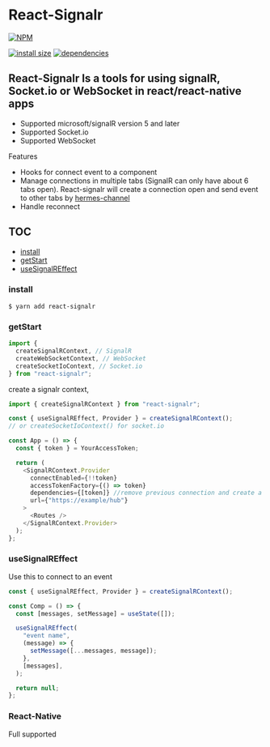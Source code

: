 # React-Signalr

[![NPM](https://nodei.co/npm/react-signalr.png)](https://nodei.co/npm/react-signalr/)

[![install size](https://packagephobia.now.sh/badge?p=react-signalr)](https://packagephobia.now.sh/result?p=react-signalr) [![dependencies](https://david-dm.org/hosseinmd/react-signalr.svg)](https://david-dm.org/hosseinmd/react-signalr.svg)

## React-Signalr Is a tools for using signalR, Socket.io or WebSocket in react/react-native apps

- Supported microsoft/signalR version 5 and later
- Supported Socket.io
- Supported WebSocket

Features

- Hooks for connect event to a component
- Manage connections in multiple tabs (SignalR can only have about 6 tabs open). React-signalr will create a connection open and send event to other tabs by [hermes-channel](https://github.com/hosseinmd/hermes)
- Handle reconnect

## TOC

- [install](#install)
- [getStart](#getStart)
- [useSignalREffect](#useSignalREffect)

### install

`$ yarn add react-signalr`

### getStart

```js
import {
  createSignalRContext, // SignalR
  createWebSocketContext, // WebSocket
  createSocketIoContext, // Socket.io
} from "react-signalr";
```

create a signalr context,

```js
import { createSignalRContext } from "react-signalr";

const { useSignalREffect, Provider } = createSignalRContext();
// or createSocketIoContext() for socket.io

const App = () => {
  const { token } = YourAccessToken;

  return (
    <SignalRContext.Provider
      connectEnabled={!!token}
      accessTokenFactory={() => token}
      dependencies={[token]} //remove previous connection and create a new connection if changed
      url={"https://example/hub"}
    >
      <Routes />
    </SignalRContext.Provider>
  );
};
```

### useSignalREffect

Use this to connect to an event

```js
const { useSignalREffect, Provider } = createSignalRContext();

const Comp = () => {
  const [messages, setMessage] = useState([]);

  useSignalREffect(
    "event name",
    (message) => {
      setMessage([...messages, message]);
    },
    [messages],
  );

  return null;
};
```

### React-Native

Full supported
